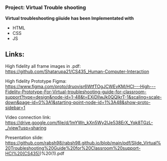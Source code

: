### Project: Virtual Trouble shooting

**Virtual troubleshooting giiuide has been Implementated with**

* HTML
* CSS
* JS

## Links:

High fidelity all frame images in .pdf: https://github.com/Shatarupa21/CS435_Human-Computer-Interaction

High fidelity Prototype Figma: https://www.figma.com/proto/druovisr6WtfTOgJCWEvKM/HCI---High---Fidelity-Prototype-For-Virtual-troubleshooting-guide-for-classroom-support?type=design&node-id=1-48&t=EXjDlIwJk0QQIkrT-1&scaling=scale-down&page-id=0%3A1&starting-point-node-id=1%3A48&show-proto-sidebar=1

Video connection link: https://drive.google.com/file/d/1mYWn_kXn5Wy2IJe538ErX_Yqk8TGzL-_/view?usp=sharing

Presentation slide: https://github.com/rabsh98/rabsh98.github.io/blob/main/pdf/Slide_Virtual%20Troubleshooting%20Guide%20for%20Classroom%20support-HCI%20(CS435))%20(1).pdf



